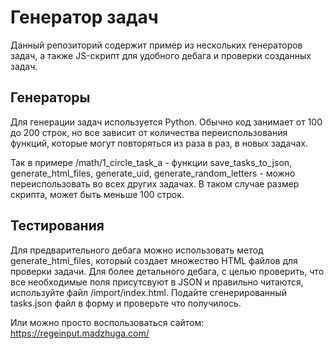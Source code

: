 # Генератор задач

Данный репозиторий содержит пример из нескольких генераторов задач, а также JS-скрипт для удобного дебага и проверки созданных задач.

## Генераторы

Для генерации задач используется Python. Обычно код занимает от 100 до 200 строк, но все зависит от количества переиспользования функций, которые могут повторяться из раза в раз, в новых задачах.

Так в примере /math/1_circle_task_a - функции save_tasks_to_json, generate_html_files, generate_uid, generate_random_letters - можно переиспользовать во всех других задачах. В таком случае размер скрипта, может быть меньше 100 строк. 

## Тестирования 

Для предварительного дебага можно использовать метод generate_html_files, который создает множество HTML файлов для проверки задачи. Для более детального дебага, с целью проверить, что все необходимые поля присутсвуют в JSON и правильно читаются, используйте файл /import/index.html. Подайте сгенерированный tasks.json файл в форму и проверьте что получилось.

Или можно просто воспользоваться сайтом: https://regeinput.madzhuga.com/
